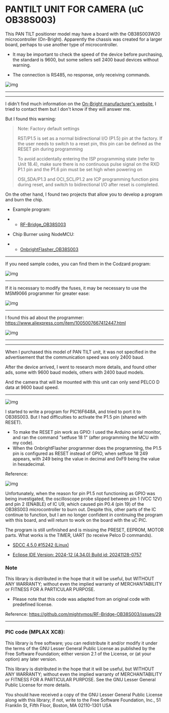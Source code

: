 # PANTILT UNIT FOR CAMERA (uC OB38S003)

This PAN TILT positioner model may have a board with the OB38S003W20 microcontroller (On-Bright). Apparently the chassis was created for a larger board, perhaps to use another type of microcontroller.

- It may be important to check the speed of the device before purchasing, the standard is 9600, but some sellers sell 2400 baud devices without warning.

- The connection is RS485, no response, only receiving commands.

![img](https://raw.githubusercontent.com/rtek1000/OB38S003-PANTILT-UNIT-FOR-CAMERA/refs/heads/main/Img/Ad3.jpg)

-----

-----

I didn't find much information on the [On-Bright manufacturer's website](https://www.on-bright.com/en/index/product/detail/cid/126/id/375.shtml), I tried to contact them but I don't know if they will answer me.

But I found this warning:
> Note: Factory default settings
>
> RST/P1.5 is set as a normal bidirectional I/O (P1.5) pin at the factory. If the user needs to switch to a reset pin, this pin can be defined as the RESET pin during programming
>
> To avoid accidentally entering the ISP programming state (refer to Unit 18.4), make sure there is no continuous pulse signal on the RXD P1.1 pin and the P1.6 pin must be set high when powering on
>
> OSI_SDA/P1.3 and OCI_SCL/P1.2 are ICP programming function pins during reset, and switch to bidirectional I/O after reset is completed.

On the other hand, I found two projects that allow you to develop a program and burn the chip.

- Example program:
- - [RF-Bridge_OB38S003 ](https://github.com/rtek1000/RF-Bridge_OB38S003)

- Chip Burner using NodeMCU:
- - [OnbrightFlasher_OB38S003 ](https://github.com/rtek1000/OnbrightFlasher_OB38S003)

-----

If you need sample codes, you can find them in the Codzard program:

![img](https://raw.githubusercontent.com/rtek1000/OB38S003-PANTILT-UNIT-FOR-CAMERA/refs/heads/main/Img/Codzard.png)

-----

If it is necessary to modify the fuses, it may be necessary to use the MSM9066 programmer for greater ease:

![img](https://raw.githubusercontent.com/rtek1000/OB38S003-PANTILT-UNIT-FOR-CAMERA/refs/heads/main/Img/SMAP%20AC.png)

-----

I found this ad about the programmer:
https://www.aliexpress.com/item/1005007667412447.html

![img](https://raw.githubusercontent.com/rtek1000/OB38S003-PANTILT-UNIT-FOR-CAMERA/refs/heads/main/Img/MSM9066_ad.png)

-----

-----

When I purchased this model of PAN TILT unit, it was not specified in the advertisement that the communication speed was only 2400 baud.

After the device arrived, I went to research more details, and found other ads, some with 9600 baud models, others with 2400 baud models.

And the camera that will be mounted with this unit can only send PELCO D data at 9600 baud speed.

-----

![img](https://raw.githubusercontent.com/rtek1000/OB38S003-PANTILT-UNIT-FOR-CAMERA/refs/heads/main/Img/Schematic_PANTILT.png)

I started to write a program for PIC16F648A, and tried to port it to OB38S003. But I had difficulties to activate the P1.5 pin (shared with RESET).

- To make the RESET pin work as GPIO: I used the Arduino serial monitor, and ran the command "setfuse 18 1" (after programming the MCU with my code).
- When the OnbrightFlasher programmer does the programming, the P1.5 pin is configured as RESET instead of GPIO, when setfuse 18 249 appears, with 249 being the value in decimal and 0xF9 being the value in hexadecimal.

Reference:

![img](https://raw.githubusercontent.com/rtek1000/OB38S003-PANTILT-UNIT-FOR-CAMERA/refs/heads/main/Img/0xF9.png)

Unfortunately, when the reason for pin P1.5 not functioning as GPIO was being investigated, the oscilloscope probe slipped between pin 1 (VCC 12V) and pin 2 (ENABLE) of IC U9, which caused pin P0.4 (pin 19) of the OB38S003 microcontroller to burn out. Despite this, other parts of the IC continue to function, but I am no longer confident in continuing the program with this board, and will return to work on the board with the uC PIC.

The program is still unfinished and is missing the PRESET, EEPROM, MOTOR parts. What works is the TIMER, UART (to receive Pelco D commands).

- [SDCC 4.5.0 #15242 (Linux)](https://sourceforge.net/projects/sdcc/files/sdcc/4.5.0/)

- [Eclipse IDE Version: 2024-12 (4.34.0) Build id: 20241128-0757](https://download.eclipse.org/eclipse/downloads/)

### Note 
This library is distributed in the hope that it will be useful, but WITHOUT ANY WARRANTY; without even the implied warranty of MERCHANTABILITY or FITNESS FOR A PARTICULAR PURPOSE.

- Please note that this code was adapted from an original code with predefined license.

Reference: https://github.com/mightymos/RF-Bridge-OB38S003/issues/29

-----

### PIC code (MPLAX XC8):

This library is free software; you can redistribute it and/or modify it under the terms of the GNU Lesser General Public License as published by the Free Software Foundation; either version 2.1 of the License, or (at your option) any later version.

This library is distributed in the hope that it will be useful, but WITHOUT ANY WARRANTY; without even the implied warranty of MERCHANTABILITY or FITNESS FOR A PARTICULAR PURPOSE. See the GNU Lesser General Public License for more details.

You should have received a copy of the GNU Lesser General Public License along with this library; if not, write to the Free Software Foundation, Inc., 51 Franklin St, Fifth Floor, Boston, MA 02110-1301 USA



